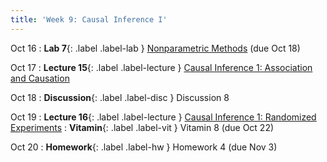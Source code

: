 ```yaml
---
title: 'Week 9: Causal Inference I'
---
```


Oct 16
: **Lab 7**{: .label .label-lab } [Nonparametric Methods](https://data102.datahub.berkeley.edu/hub/user-redirect/git-pull?repo=https%3A%2F%2Fgithub.com%2Fds-102%2Ffa23-materials&urlpath=lab%2Ftree%2Ffa23-materials%2Flab%2Flab07%2Flab07.ipynb&branch=main) (due Oct 18)

Oct 17
: **Lecture 15**{: .label .label-lecture } [Causal Inference 1: Association and Causation](lecture/lec15)

Oct 18
: **Discussion**{: .label .label-disc } Discussion 8

Oct 19
: **Lecture 16**{: .label .label-lecture } [Causal Inference 1: Randomized Experiments](lecture/lec14)
: **Vitamin**{: .label .label-vit } Vitamin 8 (due Oct 22)

Oct 20
: **Homework**{: .label .label-hw } Homework 4 (due Nov 3)
